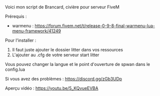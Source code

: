 Voici mon script de Brancard, civière pour serveur FiveM

Prérequis :
- warmenu : https://forum.fivem.net/t/release-0-9-8-final-warmenu-lua-menu-framework/41249

Pour l'installer :
1. Il faut juste ajouter le dossier litter dans vos ressources
2. L'ajouter au .cfg de votre serveur start litter

Vous pouvez changer la langue et le point d'ouverture de spwan dans le config.lua

Si vous avez des problèmes : 
https://discord.gg/zGb3UDp

Aperçu vidéo :
https://youtu.be/5_KQvueEVBA
